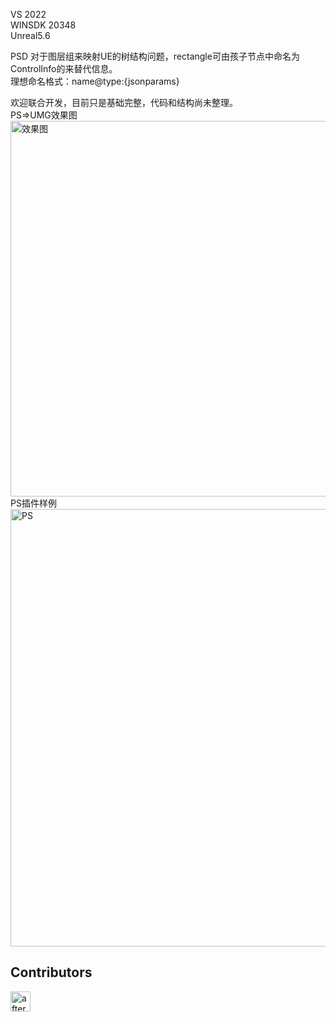 VS 2022   
WINSDK 20348  
Unreal5.6  

PSD 对于图层组来映射UE的树结构问题，rectangle可由孩子节点中命名为 ControlInfo的来替代信息。  
理想命名格式：name@type:{jsonparams}

欢迎联合开发，目前只是基础完整，代码和结构尚未整理。  
PS=>UMG效果图  
<img width="4005" height="601" alt="效果图" src="https://github.com/user-attachments/assets/3fd15897-adcf-4f52-bf97-41595568b3ce" />
PS插件样例  
<img width="1679" height="700" alt="PS" src="https://github.com/user-attachments/assets/f0b4d8b9-4632-4b7b-af6c-a95ebe383560" />


## Contributors
[<img src="https://wsrv.nl/?url=github.com/afternoon2.png?w=64&h=64&mask=circle&fit=cover&maxage=1w" width="32" height="32" alt="afternoon2" />](https://github.com/straywriter) 
